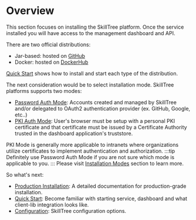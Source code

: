 # Overview

This section focuses on installing the SkillTree platform. 
Once the service installed you will have access to the management dashboard and API. 

<import-content path="/dashboard/install-guide/common/install-tip.html"/>

There are two official distributions: 

- Jar-based: hosted on [GitHub](https://github.com/NationalSecurityAgency/skills-service/releases/latest)
- Docker: hosted on [DockerHub](https://hub.docker.com/r/skilltree/skills-service)

[Quick Start](/dashboard/install-guide/quickStart.html#_2-install-start-dashboard-and-service) shows how to install and start each type of the distribution. 

The next consideration would be to select installation mode. 
SkillTree platforms supports two modes:

- [Password Auth Mode](/dashboard/install-guide/installModes.html#password-auth-mode): Accounts created and managed by SkillTree and/or delegated to OAuth2 authentication provider (ex. GitHub, Google, etc..)  
- [PKI Auth Mode](/dashboard/install-guide/installModes.html#pki-auth-mode): User's browser must be setup with a personal PKI certificate and that certificate must be issued by a Certificate Authority trusted in the dashboard application's truststore.

PKI Mode is generally more applicable to intranets where organizations utilize certificates to implement authentication and authorization. 
:::tip
Definitely use Password Auth Mode if you are not sure which mode is applicable to you.
:::
Please visit [Installation Modes](/dashboard/install-guide/installModes.html) section to learn more. 

So what's next: 
- [Production Installation](/dashboard/install-guide/prodInstall.html): A detailed documentation for production-grade installation.
- [Quick Start](/dashboard/install-guide/quickStart.html#_2-install-start-dashboard-and-service): Become familiar with starting service, dashboard and what client-lib integration looks like.
- [Configuration](/dashboard/install-guide/config.html): SkillTree configuration options. 


   

